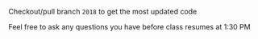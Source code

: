 

Checkout/pull branch `2018` to get the most updated code

Feel free to ask any questions you have before class resumes at 1:30 PM